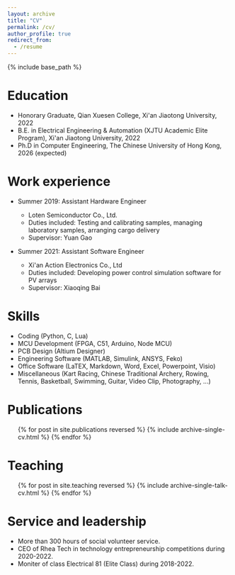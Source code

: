 ```yaml
---
layout: archive
title: "CV"
permalink: /cv/
author_profile: true
redirect_from:
  - /resume
---
```


{% include base_path %}

Education
======
* Honorary Graduate, Qian Xuesen College, Xi'an Jiaotong University, 2022
* B.E. in Electrical Engineering & Automation (XJTU Academic Elite Program), Xi'an Jiaotong University, 2022
* Ph.D in Computer Engineering, The Chinese University of Hong Kong, 2026 (expected)

Work experience
======
* Summer 2019: Assistant Hardware Engineer
  * Loten Semiconductor Co., Ltd.
  * Duties included: Testing and calibrating samples, managing laboratory samples, arranging cargo delivery
  * Supervisor: Yuan Gao

* Summer 2021: Assistant Software Engineer
  * Xi'an Action Electronics Co., Ltd
  * Duties included: Developing power control simulation software for PV arrays
  * Supervisor: Xiaoqing Bai 
  
Skills
======
* Coding (Python, C, Lua)
* MCU Development (FPGA, C51, Arduino, Node MCU)
* PCB Design (Altium Designer)
* Engineering Software (MATLAB, Simulink, ANSYS, Feko)
* Office Software (LaTEX, Markdown, Word, Excel, Powerpoint, Visio)
* Miscellaneous (Kart Racing, Chinese Traditional Archery, Rowing, Tennis, Basketball, Swimming, Guitar, Video Clip, Photography, ...)

Publications
======
  <ol reversed>{% for post in site.publications reversed %}
    {% include archive-single-cv.html %}
  {% endfor %}</ol>
  
  
Teaching
======
  <ol reversed>{% for post in site.teaching reversed %}
    {% include archive-single-talk-cv.html %}
  {% endfor %}</ol>
  
Service and leadership
======
* More than 300 hours of social volunteer service.
* CEO of Rhea Tech in technology entrepreneurship competitions during 2020-2022.
* Moniter of class Electrical 81 (Elite Class) during 2018-2022.

